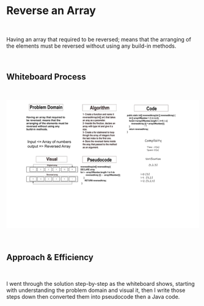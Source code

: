 # Reverse an Array

<br>

Having an array that required to be reversed; means that the arranging of the elements must be reversed without using any build-in methods.

<br>

## Whiteboard Process

<br>

![code-challenge-1-reversed-array](../code-challenges/code-ch-reversed.png)

<br>

## Approach & Efficiency

<br>

I went through the solution step-by-step as the whiteboard shows, starting with understanding the problem domain and visual it, then I write those steps down then converted them into pseudocode then a Java code.  